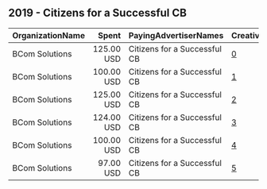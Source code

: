 ## 2019 - Citizens for a Successful CB 
|OrganizationName|Spent|PayingAdvertiserNames|CreativeUrls|Impressions|Genders|AgeBrackets|CountryCodes|BillingAddresses|CandidateBallotInformation|
|:---|---:|:---|:---|---:|:---|:---|:---|:---|:---|
|BCom Solutions|125.00 USD|Citizens for a Successful CB|[0](https://www.snap.com/political-ads/asset/bea7b2722a5c9b72270d98ec625ee6f14ddc50789f779e8c3854f7f431ed7710?mediaType=jpg)|59,606||18+|united states|"919 Central Ave,Auburn,68305,US"||
|BCom Solutions|100.00 USD|Citizens for a Successful CB|[1](https://www.snap.com/political-ads/asset/d7c48ce5978530364c928c8497d71c26e630e6bd1548247d6b9fb9815d3fe10c?mediaType=jpg)|45,623||18+|united states|"919 Central Ave,Auburn,68305,US"||
|BCom Solutions|125.00 USD|Citizens for a Successful CB|[2](https://www.snap.com/political-ads/asset/9da2e282bbfa2c856cbda0bbbcf40962c7f32d71dfc77109590d781ae76cfc1e?mediaType=jpg)|59,628||18+|united states|"919 Central Ave,Auburn,68305,US"||
|BCom Solutions|124.00 USD|Citizens for a Successful CB|[3](https://www.snap.com/political-ads/asset/e6d13876815e57cdfb6821ce83884d9e850aef04b24ac1da84f7a4f0b0cc45af?mediaType=jpg)|58,691||18+|united states|"919 Central Ave,Auburn,68305,US"||
|BCom Solutions|100.00 USD|Citizens for a Successful CB|[4](https://www.snap.com/political-ads/asset/2f4d973a14b71e8932b9e8e84d0e054d4f0a5d33440f2a4b37a667c55104514b?mediaType=jpg)|45,619||18+|united states|"919 Central Ave,Auburn,68305,US"||
|BCom Solutions|97.00 USD|Citizens for a Successful CB|[5](https://www.snap.com/political-ads/asset/6fff281988571f7f0533d5159a67fa1a6bff90b84d757e6632573bef7a8f5747?mediaType=jpg)|35,739||18+|united states|"919 Central Ave,Auburn,68305,US"||
